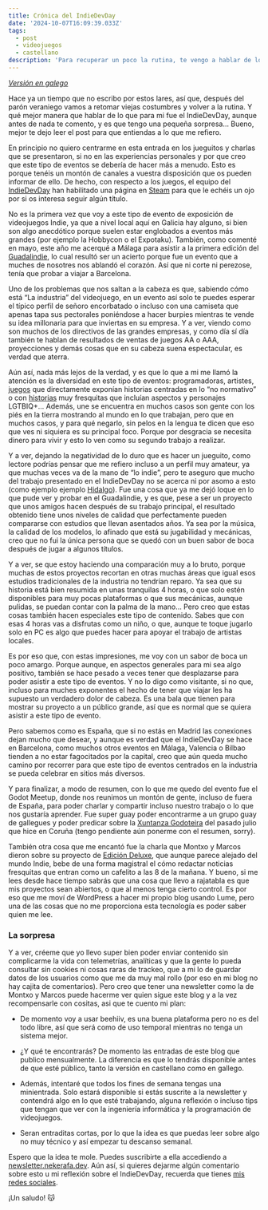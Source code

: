 ```yaml
---
title: Crónica del IndieDevDay
date: '2024-10-07T16:09:39.033Z'
tags:
  - post
  - videojuegos
  - castellano
description: 'Para recuperar un poco la rutina, te vengo a hablar de lo que para mi fue el IndieDevDay, además de dejarte una pequeña sorpresa.'
---
```


[*Versión en galego*](/gl/posts/2024-10-04_indie-dev-day.md)

Hace ya un tiempo que no escribo por estos lares, así que, después del parón veraniego vamos a retomar viejas costumbres y volver a la rutina. Y qué mejor manera que hablar de lo que para mi fue el IndieDevDay, aunque antes de nada te comento, y es que tengo una pequeña sorpresa… Bueno, mejor te dejo leer el post para que entiendas a lo que me refiero.

En principio no quiero centrarme en esta entrada en los jueguitos y charlas que se presentaron, si no en las experiencias personales y por que creo que este tipo de eventos se debería de hacer más a menudo. Esto es porque tenéis un montón de canales a vuestra disposición que os pueden informar de ello. De hecho, con respecto a los juegos, el equipo del [IndieDevDay](https://indiedevday.es) han habilitado una página en [<i class="fa-brands fa-steam"></i> Steam](https://store.steampowered.com/sale/IndieDevDay2024) para que le echéis un ojo por si os interesa seguir algún título.

No es la primera vez que voy a este tipo de evento de exposición de videojuegos Indie, ya que a nivel local aquí en Galicia hay alguno, si bien son algo anecdótico porque suelen estar englobados a eventos más grandes (por ejemplo la Hobbycon o el Expotaku). También, como comenté en mayo, este año me acerqué a Málaga para asistir a la primera edición del [Guadalindie](https://guadalindie.com), lo cual resultó ser un acierto porque fue un evento que a muches de nosotres nos ablandó el corazón. Así que ni corte ni perezose, tenía que probar a viajar a Barcelona.

Uno de los problemas que nos saltan a la cabeza es que, sabiendo cómo está “La industria” del videojuego, en un evento así solo te puedes esperar el típico perfil de señoro encorbatado o incluso con una camiseta que apenas tapa sus pectorales poniéndose a hacer burpies mientras te vende su idea millonaria para que inviertas en su empresa. Y a ver, viendo como son muchos de los directivos de las grandes empresas, y como día sí día también te hablan de resultados de ventas de juegos AA o AAA, proyecciones y demás cosas que en su cabeza suena espectacular, es verdad que aterra.

Aún así, nada más lejos de la verdad, y es que lo que a mi me llamó la atención es la diversidad en este tipo de eventos: programadoras, artistes, [juegos](https://store.steampowered.com/app/2769240/Wax_Heads) que directamente exponían historias centradas en lo “no normativo” o con [historias](https://store.steampowered.com/app/3044510/Space_Diva) muy fresquitas que incluían aspectos y personajes LGTBIQ+... Además, une se encuentra en muchos casos son gente con los piés en la tierra mostrando al mundo en lo que trabajan, pero que en muchos casos, y para qué negarlo, sin pelos en la lengua te dicen que eso que ves ni siquiera es su principal foco. Porque por desgracia se necesita dinero para vivir y esto lo ven como su segundo trabajo a realizar.

Y a ver, dejando la negatividad de lo duro que es hacer un jueguito, como lectore podrías pensar que me refiero incluso a un perfil muy amateur, ya que muchas veces va de la mano de “lo indie”, pero te aseguro que mucho del trabajo presentado en el IndieDevDay no se acerca ni por asomo a esto (como ejemplo ejemplo [Hidalgo](https://x.com/hidalgo_game)). Fue una cosa que ya me dejó loque en lo que pude ver y probar en el Guadalindie, y es que, pese a ser un proyecto que unos amigos hacen después de su trabajo principal, el resultado obtenido tiene unos niveles de calidad que perfectamente pueden compararse con estudios que llevan asentados años. Ya sea por la música, la calidad de los modelos, lo afinado que está su jugabilidad y mecánicas, creo que no fui la única persona que se quedó con un buen sabor de boca después de jugar a algunos títulos.

Y a ver, se que estoy haciendo una comparación muy a lo bruto, porque muchas de estos proyectos recortan en otras muchas áreas que igual esos estudios tradicionales de la industria no tendrían reparo. Ya sea que su historia está bien resumida en unas tranquilas 4 horas, o que solo estén disponibles para muy pocas plataformas o que sus mecánicas, aunque pulidas, se puedan contar con la palma de la mano… Pero creo que estas cosas también hacen especiales este tipo de contenido. Sabes que con esas 4 horas vas a disfrutas como un niño, o que, aunque te toque jugarlo solo en PC es algo que puedes hacer para apoyar el trabajo de artistas locales.

Es por eso que, con estas impresiones, me voy con un sabor de boca un poco amargo. Porque aunque, en aspectos generales para mi sea algo positivo, también se hace pesado a veces tener que desplazarse para poder asistir a este tipo de eventos. Y no lo digo como visitante, si no que, incluso para muches exponentes el hecho de tener que viajar les ha supuesto un verdadero dolor de cabeza. Es una bala que tienen para mostrar su proyecto a un público grande, así que es normal que se quiera asistir a este tipo de evento.

Pero sabemos como es España, que si no estás en Madrid las conexiones dejan mucho que desear, y aunque es verdad que el IndieDevDay se hace en Barcelona, como muchos otros eventos en Málaga, Valencia o Bilbao tienden a no estar fagocitados por la capital, creo que aún queda mucho camino por recorrer para que este tipo de eventos centrados en la industria se pueda celebrar en sitios más diversos.

Y para finalizar, a modo de resumen, con lo que me quedo del evento fue el Godot Meetup, donde nos reunimos un montón de gente, incluso de fuera de España, para poder charlar y compartir incluso nuestro trabajo o lo que nos gustaría aprender. Fue super guay poder encontrarme a un grupo guay de gallegues y poder predicar sobre la [Xuntanza Godoteira](https://x.com/nekerafa_dev/status/1813126237797204033) del pasado julio que hice en Coruña (tengo pendiente aún ponerme con el resumen, sorry).

También otra cosa que me encantó fue la charla que Montxo y Marcos dieron sobre su proyecto de [Edición Deluxe](https://www.ediciondeluxe.com), que aunque parece alejado del mundo Indie, bebe de una forma magistral el cómo redactar noticias fresquitas que entran como un cafelito a las 8 de la mañana. Y bueno, si me lees desde hace tiempo sabrás que una cosa que llevo a rajatabla es que mis proyectos sean abiertos, o que al menos tenga cierto control. Es por eso que me moví de WordPress a hacer mi propio blog usando Lume, pero una de las cosas que no me proporciona esta tecnología es poder saber quien me lee.

### La sorpresa

Y a ver, créeme que yo llevo super bien poder enviar contenido sin complicarme la vida con telemetrías, analíticas y que la gente lo pueda consultar sin cookies ni cosas raras de trackeo, que a mi lo de guardar datos de los usuarios como que me da muy mal rollo (por eso en mi blog no hay cajita de comentarios). Pero creo que tener una newsletter como la de Montxo y Marcos puede hacerme ver quien sigue este blog y a la vez recompensarle con cositas, asi que te cuento mi plan:

- De momento voy a usar beehiiv, es una buena plataforma pero no es del todo libre, así que será como de uso temporal mientras no tenga un sistema mejor.

- ¿Y qué te encontrarás? De momento las entradas de este blog que publico mensualmente. La diferencia es que lo tendrás disponible antes de que esté público, tanto la versión en castellano como en gallego.

- Además, intentaré que todos los fines de semana tengas una minientrada. Solo estará disponible si estás suscrite a la newsletter y contendrá algo en lo que esté trabajando, alguna reflexión o incluso tips que tengan que ver con la ingeniería informática y la programación de videojuegos.

- Seran entraditas cortas, por lo que la idea es que puedas leer sobre algo no muy técnico y así empezar tu descanso semanal.

Espero que la idea te mole. Puedes suscribirte a ella accediendo a [<i class="fa-solid fa-envelope"></i> newsletter.nekerafa.dev](https://newsletter.nekerafa.dev/subscribe). Aún así, si quieres dejarme algún comentario sobre esto u mi reflexión sobre el IndieDevDay, recuerda que tienes [mis redes sociales](socials.nekerafa.dev).

¡Un saludo! 😽